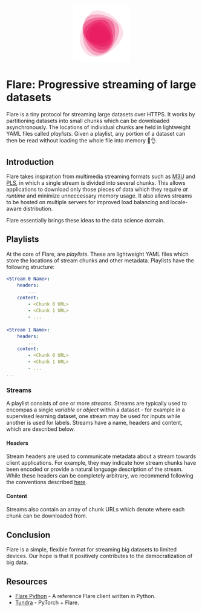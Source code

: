 <div align='center'>
	<img src='./images/flare.svg' width='30%'>
</div>


# Flare: Progressive streaming of large datasets

Flare is a tiny protocol for streaming large datasets over HTTPS. It works by partitioning datasets into small chunks which can be downloaded asynchronously. The locations of individual chunks are held in lightweight YAML files called *playlists*. Given a playlist, any portion of a dataset can then be read without loading the whole file into memory 🥳👌.


## Introduction

Flare takes inspiration from multimedia streaming formats such as [M3U](https://en.wikipedia.org/wiki/M3U) and [PLS](https://en.wikipedia.org/wiki/PLS_(file_format)), in which a single stream is divided into several chunks. This allows applications to download only those pieces of data which they require *at runtime* and minimize unneccessary memory usage. It also allows streams to be hosted on multiple servers for improved load balancing and locale-aware distribution.

Flare essentially brings these ideas to the data science domain.


## Playlists

At the core of Flare, are *playlists*. These are lightweight YAML files which store the locations of stream chunks and other metadata. Playlists have the following structure:

```yaml
<Stream 0 Name>:
    headers:
        ...
    content:
        - <Chunk 0 URL>
        - <Chunk 1 URL>
        - ...

<Stream 1 Name>:
    headers:
        ...
    content:
        - <Chunk 0 URL>
        - <Chunk 1 URL>
        - ...
...
```

     
### Streams

A playlist consists of one or more *streams*. Streams are typically used to encompas a single *variable* or *object* within a dataset - for example in a supervised learning dataset, one stream may be used for inputs while another is used for labels. Streams have a name, headers and content, which are described below.


#### Headers

Stream headers are used to communicate metadata about a stream towards client applications. For example, they may indicate how stream chunks have been encoded or provide a natural language description of the stream. While these headers can be completely arbitrary, we recommend following the conventions described [here](https://github.com/oelin/flare-guidelines#stream-headers).


#### Content

Streams also contain an array of chunk URLs which denote where each chunk can be downloaded from.


## Conclusion

Flare is a simple, flexible format for streaming big datasets to limited devices. Our hope is that it positively contributes to the democratization of big data.


## Resources

* [Flare Python](https://github.com/oelin/flare-python) - A reference Flare client written in Python.
* [Tundra](https://github.com/oelin/tundra) - PyTorch + Flare.
